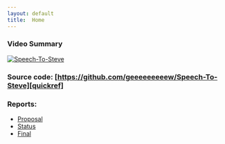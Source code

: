 ```yaml
---
layout: default
title:  Home
---
```

### Video Summary

[![Speech-To-Steve](https://img.youtube.com/vi/an3ZCRidCkI/0.jpg)](https://www.youtube.com/watch?v=an3ZCRidCkI)

### Source code: [https://github.com/geeeeeeeeew/Speech-To-Steve][quickref]

### Reports:

- [Proposal](proposal.html)
- [Status](status.html)
- [Final](final.html)

[quickref]: https://github.com/geeeeeeeeew/Speech-To-Steve

